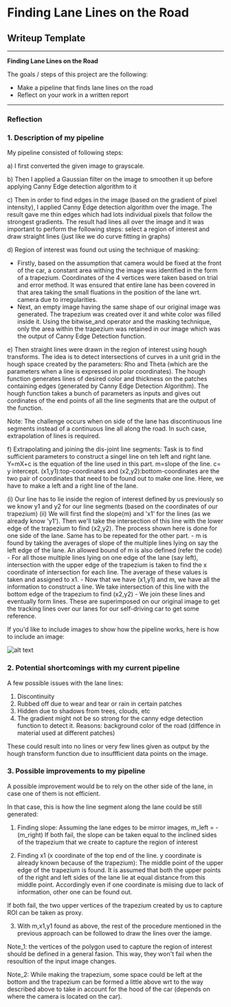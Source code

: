 # **Finding Lane Lines on the Road** 

## Writeup Template

---

**Finding Lane Lines on the Road**

The goals / steps of this project are the following:
* Make a pipeline that finds lane lines on the road 
* Reflect on your work in a written report


[//]: # (Image References)

[image1]: ./examples/grayscale.jpg "Grayscale"

---

### Reflection

### 1. Description of my pipeline

My pipeline consisted of following steps: 

a) I first converted the given image to grayscale.

b) Then I applied a Gaussian filter on the image to smoothen it up before applying Canny Edge detection algorithm to it

c) Then in order to find edges in the image (based on the gradient of pixel intensity), I applied Canny Edge detection algorithm over the image. The result gave me thin edges which had lots individual pixels that follow the strongest gradients. The result had lines all over the image and it was important to perform the following steps: select a region of interest and draw straight lines (just like we do curve fitting in graphs)

d) Region of interest was found out using the technique of masking: 
- Firstly, based on the assumption that camera would be fixed at the front of the car, a constant area withing the image was identified in the form of a trapezium. Coordinates of the 4 vertices were taken based on trial and error method. It was ensured that entire lane has been covered in that area taking the small fluations in the position of the lane wrt. camera due to irregularities.   
- Next, an empty image having the same shape of our original image was generated. The trapezium was created over it and white color was filled inside it. Using the bitwise_and operator and the masking technique, only the area within the trapezium was retained in our image which was the output of Canny Edge Detection function.

e) Then straight lines were drawn in the region of interest using hough transforms. The idea is to detect intersections of curves in a unit grid in the hough space created by the parameters: Rho and Theta (which are the parameters when a line is expressed in polar coordinates). The hough function generates lines of desired color and thickness on the patches containing edges (generated by Canny Edge Detection Algorithm). The hough function takes a bunch of parameters as inputs and gives out cordinates of the end points of all the line segments that are the output of the function. 

Note: The challenge occurs when on side of the lane has discontinuous line segments instead of a continuous line all along the road. In such case, extrapolation of lines is required.

f) Extrapolating and joining the dis-joint line segments: Task is to find sufficient parameters to construct a singel line on teh left and right lane. 
Y=mX+c is the equation of the line used in this part. m=slope of the line. c= y intercept.
(x1,y1):top-coordinates and (x2,y2):bottom-coordinates are the two pair of coordinates that need to be found out to make one line. Here, we have to make a left and a right line of the lane. 

(i) Our line has to lie inside the region of interest defined by us previously so we know y1 and y2 for our line segments (based on the coordinates of our trapezium)
(ii) We will first find the slope(m) and 'x1' for the lines (as we already know 'y1'). Then we'll take the intersection of this line with the lower edge of the trapezium to find (x2,y2). The process shown here is done for one side of the lane. Same has to be repeated for the other part.
    - m is found by taking the averages of slope of the multiple lines lying on say the left edge of the lane. An allowed bound of m is also defined (refer the code)
    - For all those multiple lines lying on one edge of the lane (say left), intersection with the upper edge of the trapezium is taken to find the x coordinate of intersection for each line. The average of these values is taken and assigned to x1.
    - Now that we have (x1,y1) and m, we have all the information to construct a line. We take intersection of this line with the bottom edge of the trapezium to find (x2,y2) 
    - We join these lines and eventually form lines. These are superimposed on our original image to get the tracking lines over our lanes for our self-driving car to get some reference. 


If you'd like to include images to show how the pipeline works, here is how to include an image: 

![alt text][image1]


### 2. Potential shortcomings with my current pipeline

A few possible issues with the lane lines:  
1) Discontinuity 
2) Rubbed off due to wear and tear or rain in certain patches
3) Hidden due to shadows from trees, clouds, etc
4) The gradient might not be so strong for the canny edge detection function to detect it. Reasons: background color of the road (diffence in material used at different patches) 

These could result into no lines or very few lines given as output by the hough transform function due to insuffficient data points on the image. 

### 3. Possible improvements to my pipeline

A possible improvement would be to rely on the other side of the lane, in case one of them is not efficient.

In that case, this is how the line segment along the lane could be still generated: 
1) Finding slope: Assuming the lane edges to be mirror images, 
                            m_left = - (m_right)
If both fail, the slope can be taken equal to the inclined sides of the trapezium that we create to capture the region of interest

2) Finding x1 (x coordinate of the top end of the line. y coordinate is already known because of the trapezium):
The middle point of the upper edge of the trapezium is found. It is assumed that both the upper points of the right and left sides of the lane lie at equal distance from this middle point. Accordingly even if one coordinate is miising due to lack of information, other one can be found out. 

If both fail, the two upper vertices of the trapezium created by us to capture ROI can be taken as proxy.

3) With m,x1,y1 found as above, the rest of the procedure mentioned in the previous approach can be followed to draw the lines over the iamge.


Note_1: the vertices of the polygon used to capture the region of interest should be defined in a general fasion. This way, they won't fail when the resoultion of the input image changes. 

Note_2: While making the trapezium, some space could be left at the bottom and the trapezium can be formed a little above wrt to the way described above to take in account for the hood of the car (depends on where the camera is located on the car).

